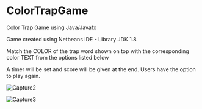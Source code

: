 # ColorTrapGame
Color Trap Game using Java/Javafx

Game created using Netbeans IDE - Library JDK 1.8

Match the COLOR of the trap word shown on top with the corresponding color TEXT from the options listed below

A timer will be set and score will be given at the end. Users have the option to play again. 

![Capture2](https://user-images.githubusercontent.com/38901413/56844671-ab8d3380-6879-11e9-9005-cc27501e101d.PNG)

![Capture3](https://user-images.githubusercontent.com/38901413/56844675-b5af3200-6879-11e9-8e92-9831ca235113.PNG)
